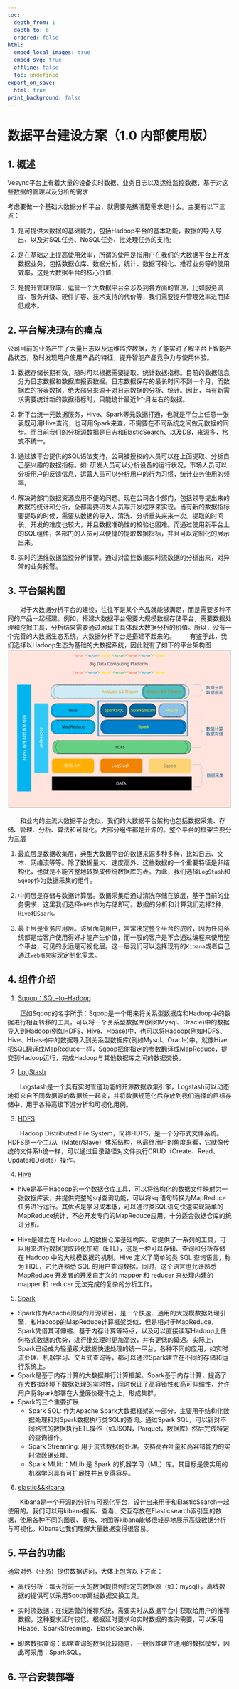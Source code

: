 ```yaml
---
toc:
  depth_from: 1
  depth_to: 6
  ordered: false
html:
  embed_local_images: true
  embed_svg: true
  offline: false
  toc: undefined
export_on_save:
  html: true
print_background: false
---
```


# 数据平台建设方案（1.0 内部使用版）

## 1. 概述

Vesync平台上有着大量的设备实时数据、业务日志以及运维监控数据，基于对这些数据的管理以及分析的需求

考虑要做一个基础大数据分析平台，就需要先搞清楚需求是什么。主要有以下三点：

1. 是可提供大数据的基础能力，包括Hadoop平台的基本功能，数据的导入导出、以及对SQL任务、NoSQL任务、批处理任务的支持;

2. 是在基础之上提高使用效率，所谓的使用是指用户在我们的大数据平台上开发数据业务，包括数据仓库、数据分析，统计、数据可视化、推荐业务等的使用效率，这是大数据平台的核心价值;

3. 是提升管理效率，运营一个大数据平台会涉及到各方面的管理，比如服务调度、服务升级、硬件扩容、技术支持的代价等，我们需要提升管理效率进而降低成本。

## 2. 平台解决现有的痛点

公司目前的业务产生了大量日志以及运维监控数据，为了能实时了解平台上智能产品状态，及时发现用户使用产品的特征，提升智能产品竞争力与使用体验。

1. 数据存储长期有效，随时可以根据需要提取、统计数据指标。目前的数据信息分为日志数据和数据库报表数据。日志数据保存的最长时间不到一个月，而数据库的报表数据，绝大部分来源于对日志数据的分析、统计。因此，当有新需求需要统计新的数据指标时，只能统计最近1个月左右的数据。

2. 新平台统一元数据服务，Hive、Spark等元数据打通，也就是平台上任意一张表既可用Hive查询，也可用Spark来查，不需要在不同系统之间做元数据的同步。而目前我们的分析源数据是日志和ElasticSearch、以及DB，来源多，格式不统一。

3. 通过该平台提供的SQL语法支持，公司被授权的人员可以在上面提取、分析自己感兴趣的数据指标。如: 研发人员可以分析设备的运行状况，市场人员可以分析用户的反馈信息，运营人员可以分析用户的行为习惯，统计业务使用的频率。

4. 解决跨部门数据资源应用不便的问题。现在公司各个部门，包括领导提出来的数据的统计和分析，全都需要研发人员写开发程序来实现。当有新的数据指标要提取的时候，需要从数据的导入、清洗、分析重头来来一次。提取的时间长，开发的难度也较大，并且数据准确性的校验也困难。而通过使用新平台上的SQL组件，各部门的人员可以便捷的提取数据指标，并且可以定制化的展示出来。

5. 实时的运维数据监控分析报警。通过对监控数据实时流数据的分析出来，对异常的业务报警。

## 3. 平台架构图

&emsp;&emsp;对于大数据分析平台的建设，往往不是某个产品就能够满足，而是需要多种不同的产品一起搭建。例如，搭建大数据平台需要大规模数据存储平台，需要数据处理和挖掘工具，分析结果需要通过展现工具体现大数据分析的价值。所以，没有一个完善的大数据生态系统，大数据分析平台是搭建不起来的。
&emsp;&emsp;有鉴于此，我们选择以Hadoop生态为基础的大数据系统，因此就有了如下的平台架构图
![BigData](./assets/BigData.svg)

&emsp;&emsp;和业内的主流大数据平台类似，我们的大数据平台架构也包括数据采集、存储、管理、分析、算法和可视化。大部分组件都是开源的。整个平台的框架主要分为三层

1. 最底层是数据收集层，典型大数据平台的数据来源多种多样，比如日志、文本、网络流等等。除了数据量大、速度高外、这些数据的一个重要特征是非结构化，也就是不能齐整地转换成传统数据库的表。为此，我们选择`LogStash`和`Sqoop`作为数据采集的组件。

2. 中间层是存储与数据计算层。数据采集后通过清洗存储在该层，基于目前的业务需求，这里我们选择`HDFS`作为存储即可。数据的分析和计算我们选择2种，`Hive`和`Spark`。

3. 最上层是业务应用层。该层面向用户，常常决定整个平台的成败，因为任何系统都是给客户使用得好才能产生价值，而一般的客户是不会通过编程来使用整个平台，可见的永远是可视化层。这一层我们可以选择现有的`Kibana`或者自己通过`web框架`实现定制化需求。

## 4. 组件介绍

1. [Sqoop：SQL–to–Hadoop](http://sqoop.apache.org/)

&emsp;&emsp;正如Sqoop的名字所示：Sqoop是一个用来将关系型数据库和Hadoop中的数据进行相互转移的工具，可以将一个关系型数据库(例如Mysql、Oracle)中的数据导入到Hadoop(例如HDFS、Hive、Hbase)中，也可以将Hadoop(例如HDFS、Hive、Hbase)中的数据导入到关系型数据库(例如Mysql、Oracle)中。就像Hive把SQL翻译成MapReduce一样，Sqoop把你指定的参数翻译成MapReduce，提交到Hadoop运行，完成Hadoop与其他数据库之间的数据交换。

2. [LogStash](https://www.elastic.co/cn/products/logstash)

&emsp;&emsp;Logstash是一个具有实时管道功能的开源数据收集引擎，Logstash可以动态地将来自不同数据源的数据统一起来，并将数据规范化后存放到我们选择的目标存储中，用于各种高级下游分析和可视化用例。

3. [HDFS](https://hadoop.apache.org/docs/stable/hadoop-project-dist/hadoop-hdfs/HdfsUserGuide.html)

&emsp;&emsp;Hadoop Distributed File System，简称HDFS，是一个分布式文件系统。HDFS是一个主/从（Mater/Slave）体系结构，从最终用户的角度来看，它就像传统的文件系h统一样，可以通过目录路径对文件执行CRUD（Create、Read、Update和Delete）操作。

4. [Hive](https://hive.apache.org/)

* hive是基于Hadoop的一个数据仓库工具，可以将结构化的数据文件映射为一张数据库表，并提供完整的sql查询功能，可以将sql语句转换为MapReduce任务进行运行。其优点是学习成本低，可以通过类SQL语句快速实现简单的MapReduce统计，不必开发专门的MapReduce应用，十分适合数据仓库的统计分析。

* Hive是建立在 Hadoop 上的数据仓库基础构架。它提供了一系列的工具，可以用来进行数据提取转化加载（ETL），这是一种可以存储、查询和分析存储在 Hadoop 中的大规模数据的机制。Hive 定义了简单的类 SQL 查询语言，称为 HQL，它允许熟悉 SQL 的用户查询数据。同时，这个语言也允许熟悉 MapReduce 开发者的开发自定义的 mapper 和 reducer 来处理内建的 mapper 和 reducer 无法完成的复杂的分析工作。

5. [Spark](https://spark.apache.org/)

* Spark作为Apache顶级的开源项目，是一个快速、通用的大规模数据处理引擎，和Hadoop的MapReduce计算框架类似，但是相对于MapReduce，Spark凭借其可伸缩、基于内存计算等特点，以及可以直接读写Hadoop上任何格式数据的优势，进行批处理时更加高效，并有更低的延迟。实际上，Spark已经成为轻量级大数据快速处理的统一平台，各种不同的应用，如实时流处理、机器学习、交互式查询等，都可以通过Spark建立在不同的存储和运行系统上。
* Spark是基于内存计算的大数据并行计算框架。Spark基于内存计算，提高了在大数据环境下数据处理的实时性，同时保证了高容错性和高可伸缩性，允许用户将Spark部署在大量廉价硬件之上，形成集群。
* Spark的三个重要扩展
  * Spark SQL: 作为Apache Spark大数据框架的一部分，主要用于结构化数据处理和对Spark数据执行类SQL的查询。通过Spark SQL，可以针对不同格式的数据执行ETL操作（如JSON，Parquet，数据库）然后完成特定的查询操作。
  * Spark Streaming: 用于流式数据的处理。支持高吞吐量和高容错能力的实时流数据处理.
  * Spark MLlib：MLib 是 Spark 的机器学习（ML）库。其目标是使实用的机器学习具有可扩展性并且变得容易。

6. [elastic&&kibana](https://www.elastic.co/cn/)

&emsp;&emsp;Kibana是一个开源的分析与可视化平台，设计出来用于和ElasticSearch一起使用的。我们可以用kibana搜索、查看、交互存放在Elasticsearch索引里的数据，使用各种不同的图表、表格、地图等kibana能够很轻易地展示高级数据分析与可视化。Kibana让我们理解大量数据变得很容易。

## 5. 平台的功能

通常对外（业务）提供数据访问，大体上包含以下方面：

* 离线分析：每天将前一天的数据提供到指定的数据源（如：mysql），离线数据的提供可以采用Sqoop离线数据交换工具。

* 实时流数据：在线运营的推荐系统，需要实时从数据平台中获取给用户的推荐数据，这种要求延时较低。根据延时要求和实时数据的查询需要，可以采用HBase、SparkStreaming、ElasticSearch等.

* 即席数据查询：即席查询的数据比较随意，一般很难建立通用的数据模型，因此可采用：SparkSQL。

## 6. 平台安装部署

